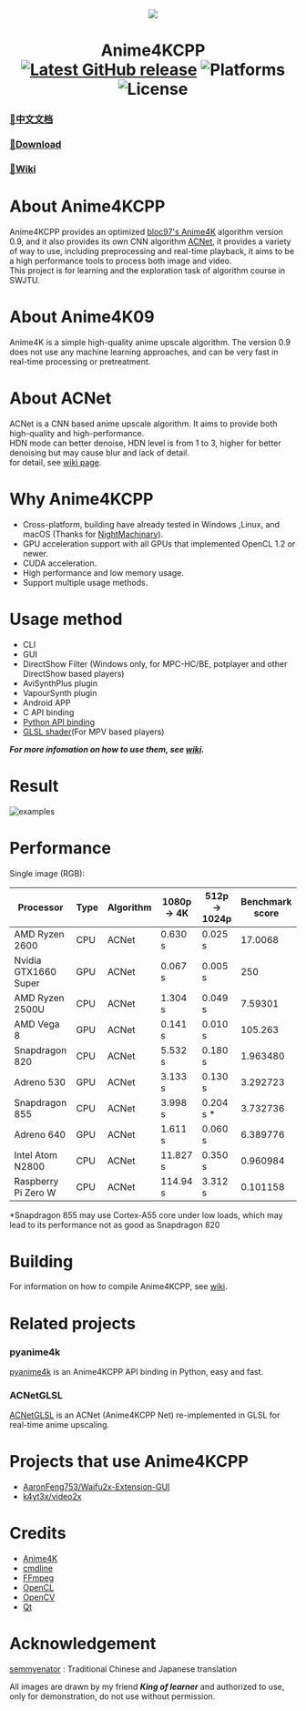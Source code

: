 <div align="center">
  <img src="./images/Logo.png">
</div>

<h1 align="center">
  Anime4KCPP
  </br>
  <a href="https://github.com/TianZerL/Anime4KCPP/releases"><img alt="Latest GitHub release" src="https://img.shields.io/github/v/release/TianZerL/Anime4KCPP?color=red&label=Latest%20release&style=flat-square"></a>
  <img alt="Platforms" src="https://img.shields.io/badge/Platforms-Windows%20%7C%20Linux%20%7C%20macOS%20%7C%20Android-blue?style=flat-square">
  <img alt="License" src="https://img.shields.io/github/license/TianZerL/Anime4KCPP?style=flat-square">
</h1>


### [**📄中文文档**](README.cn.md)
### [**📁Download**](https://github.com/TianZerL/Anime4KCPP/releases)
### [**📖Wiki**](https://github.com/TianZerL/Anime4KCPP/wiki)

# About Anime4KCPP
Anime4KCPP provides an optimized [bloc97's Anime4K](https://github.com/bloc97/Anime4K) algorithm version 0.9, and it also provides its own CNN algorithm [ACNet](https://github.com/TianZerL/Anime4KCPP/wiki/ACNet), it provides a variety of way to use, including preprocessing and real-time playback, it aims to be a high performance tools to process both image and video.  
This project is for learning and the exploration task of algorithm course in SWJTU.

# About Anime4K09
Anime4K is a simple high-quality anime upscale algorithm. The version 0.9 does not use any machine learning approaches, and can be very fast in real-time processing or pretreatment.

# About ACNet
ACNet is a CNN based anime upscale algorithm. It aims to provide both high-quality and high-performance.  
HDN mode can better denoise, HDN level is from 1 to 3, higher for better denoising but may cause blur and lack of detail.  
for detail, see [wiki page](https://github.com/TianZerL/Anime4KCPP/wiki/ACNet).

# Why Anime4KCPP
- Cross-platform, building have already tested in Windows ,Linux, and macOS (Thanks for [NightMachinary](https://github.com/NightMachinary)).
- GPU acceleration support with all GPUs that implemented OpenCL 1.2 or newer.
- CUDA acceleration.
- High performance and low memory usage.
- Support multiple usage methods.

# Usage method
- CLI
- GUI
- DirectShow Filter (Windows only, for MPC-HC/BE, potplayer and other DirectShow based players)
- AviSynthPlus plugin
- VapourSynth plugin
- Android APP
- C API binding
- [Python API binding](https://github.com/TianZerL/pyanime4k)
- [GLSL shader](https://github.com/TianZerL/ACNetGLSL)(For MPV based players)

***For more infomation on how to use them, see [wiki](https://github.com/TianZerL/Anime4KCPP/wiki).***

# Result
![examples](/images/example.png)

# Performance
Single image (RGB):

|Processor|Type|Algorithm|1080p -> 4K|512p -> 1024p|Benchmark score|
-|-|-|-|-|-
|AMD Ryzen 2600|CPU|ACNet|0.630 s|0.025 s|17.0068|
|Nvidia GTX1660 Super|GPU|ACNet|0.067 s|0.005 s|250|
|AMD Ryzen 2500U|CPU|ACNet|1.304 s|0.049 s|7.59301|
|AMD Vega 8|GPU|ACNet|0.141 s|0.010 s|105.263|
|Snapdragon 820|CPU|ACNet|5.532 s|0.180 s|1.963480|
|Adreno 530|GPU|ACNet|3.133 s|0.130 s|3.292723|
|Snapdragon 855|CPU|ACNet|3.998 s|0.204 s *|3.732736|
|Adreno 640|GPU|ACNet|1.611 s|0.060 s|6.389776|
|Intel Atom N2800|CPU|ACNet|11.827 s|0.350 s|0.960984|
|Raspberry Pi Zero W|CPU|ACNet|114.94 s|3.312 s|0.101158|

*Snapdragon 855 may use Cortex-A55 core under low loads, which may lead to its performance not as good as Snapdragon 820

# Building
For information on how to compile Anime4KCPP, see [wiki](https://github.com/TianZerL/Anime4KCPP/wiki/Building).

# Related projects
### pyanime4k  
[pyanime4k](https://github.com/TianZerL/pyanime4k) is an Anime4KCPP API binding in Python, easy and fast. 

### ACNetGLSL
[ACNetGLSL](https://github.com/TianZerL/ACNetGLSL) is an ACNet (Anime4KCPP Net) re-implemented in GLSL for real-time anime upscaling.

# Projects that use Anime4KCPP
- [AaronFeng753/Waifu2x-Extension-GUI](https://github.com/AaronFeng753/Waifu2x-Extension-GUI)
- [k4yt3x/video2x](https://github.com/k4yt3x/video2x)

# Credits
- [Anime4K](https://github.com/bloc97/Anime4K)
- [cmdline](https://github.com/tanakh/cmdline)
- [FFmpeg](https://ffmpeg.org/)
- [OpenCL](https://www.khronos.org/opencl/)
- [OpenCV](https://opencv.org/)
- [Qt](https://www.qt.io/)

# Acknowledgement
[semmyenator](https://github.com/semmyenator) : Traditional Chinese and Japanese translation

All images are drawn by my friend ***King of learner*** and authorized to use, only for demonstration, do not use without permission.
